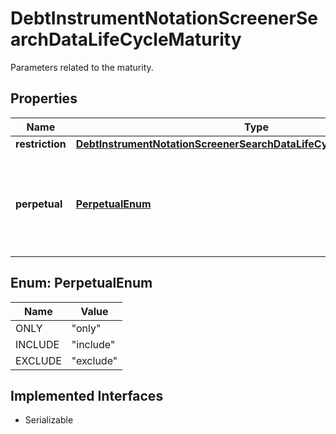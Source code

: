 

# DebtInstrumentNotationScreenerSearchDataLifeCycleMaturity

Parameters related to the maturity.

## Properties

Name | Type | Description | Notes
------------ | ------------- | ------------- | -------------
**restriction** | [**DebtInstrumentNotationScreenerSearchDataLifeCycleMaturityRestriction**](DebtInstrumentNotationScreenerSearchDataLifeCycleMaturityRestriction.md) |  |  [optional]
**perpetual** | [**PerpetualEnum**](#PerpetualEnum) | Defines whether or not perpetual debt instruments, i.e. such that do not mature, are included in the result. The value \&quot;only\&quot; can be used if both parameters &#x60;maturity.restriction.date&#x60; and &#x60;maturity.restriction.remainingTermYears&#x60; are not set. |  [optional]



## Enum: PerpetualEnum

Name | Value
---- | -----
ONLY | &quot;only&quot;
INCLUDE | &quot;include&quot;
EXCLUDE | &quot;exclude&quot;


## Implemented Interfaces

* Serializable


